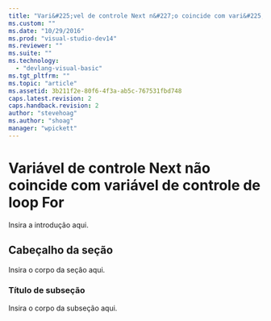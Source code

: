 ```yaml
---
title: "Vari&#225;vel de controle Next n&#227;o coincide com vari&#225;vel de controle de loop For | Microsoft Docs"
ms.custom: ""
ms.date: "10/29/2016"
ms.prod: "visual-studio-dev14"
ms.reviewer: ""
ms.suite: ""
ms.technology: 
  - "devlang-visual-basic"
ms.tgt_pltfrm: ""
ms.topic: "article"
ms.assetid: 3b211f2e-80f6-4f3a-ab5c-767531fbd748
caps.latest.revision: 2
caps.handback.revision: 2
author: "stevehoag"
ms.author: "shoag"
manager: "wpickett"
---
```

# Vari&#225;vel de controle Next n&#227;o coincide com vari&#225;vel de controle de loop For
Insira a introdução aqui.  
  
## Cabeçalho da seção  
 Insira o corpo da seção aqui.  
  
### Título de subseção  
 Insira o corpo da subseção aqui.